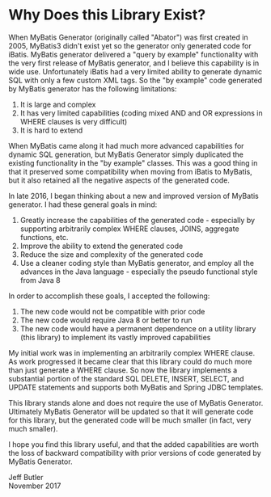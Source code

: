 # Why Does this Library Exist?

When MyBatis Generator (originally called "Abator") was first created in 2005, MyBatis3 didn't exist yet so the generator only generated code for iBatis. MyBatis generator delivered a "query by example" functionality with the very first release of MyBatis generator, and I believe this capability is in wide use.  Unfortunately iBatis had a very limited ability to generate dynamic SQL with only a few custom XML tags.  So the "by example" code generated by MyBatis generator has the following limitations:

1. It is large and complex
2. It has very limited capabilities (coding mixed AND and OR expressions in WHERE clauses is very difficult)
3. It is hard to extend

When MyBatis came along it had much more advanced capabilities for dynamic SQL generation, but MyBatis Generator simply duplicated the existing functionality in the "by example" classes.  This was a good thing in that it preserved some compatibility when moving from iBatis to MyBatis, but it also retained all the negative aspects of the generated code.

In late 2016, I began thinking about a new and improved version of MyBatis generator.  I had these general goals in mind:

1. Greatly increase the capabilities of the generated code - especially by supporting arbitrarily complex WHERE clauses, JOINS, aggregate functions, etc.
2. Improve the ability to extend the generated code
3. Reduce the size and complexity of the generated code
4. Use a cleaner coding style than MyBatis generator, and employ all the advances in the Java language - especially the pseudo functional style from Java 8

In order to accomplish these goals, I accepted the following:

1. The new code would not be compatible with prior code
2. The new code would require Java 8 or better to run
3. The new code would have a permanent dependence on a utility library (this library) to implement its vastly improved capabilities

My initial work was in implementing an arbitrarily complex WHERE clause.  As work progressed it became clear that this library could do much more than just generate a WHERE clause.  So now the library implements a substantial portion of the standard SQL DELETE, INSERT, SELECT, and UPDATE statements and supports both MyBatis and Spring JDBC templates.

This library stands alone and does not require the use of MyBatis Generator.  Ultimately MyBatis Generator will be updated so that it will generate code for this library, but the generated code will be much smaller (in fact, very much smaller).

I hope you find this library useful, and that the added capabilities are worth the loss of backward compatibility with prior versions of code generated by MyBatis Generator.

Jeff Butler<br/>
November 2017
